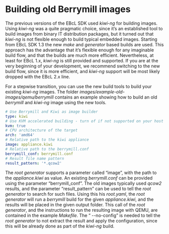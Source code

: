 # Building old Berrymill images

The previous versions of the EBcL SDK used _kiwi-ng_ for building images. Using _kiwi-ng_ was a quite pragmatic choice, since it’s an established tool to build images from binary IT distribution packages, but it turned out that _kiwi-ng_ is not flexible enough to build typical embedded images. Starting from EBcL SDK 1.3 the new _make_ and _generator_ based builds are used. This approach has the advantage that it’s flexible enough for any imaginable build flow, and that the builds are much more efficient. Nevertheless, at least for EBcL 1.x, _kiwi-ng_ is still provided and supported. If you are at the very beginning of your development, we recommend switching to the new build flow, since it is more efficient, and _kiwi-ng_ support will be most likely dropped with the EBcL 2.x line.

For a stepwise transition, you can use the new build tools to build your existing _kiwi-ng_ images. The folder _images/example-old-images/qemu/berrymill_ contains an example showing how to build an old _berrymill_ and _kiwi-ng_ image using the new tools.

```yaml
# Use Berrymill and Kiwi as image builder
type: kiwi
# Use KVM accelerated building - turn of if not supported on your host
kvm: true
# CPU architecture of the target
arch: 'amd64'
# Relative path to the kiwi appliance
image: appliance.kiwi
# Relative path to the berrymill.conf
berrymill_conf: berrymill.conf
# Result file name pattern
result_pattern: '*.qcow2'
```

The _root generator_ supports a parameter called “image”, with the path to the _appliance.kiwi_  as value. An existing _berrymill.conf_ can be provided using the parameter “berrymill_conf”. The old images typically used _qcow2_ results, and the parameter “result_pattern” can be used to tell the _root generator_ to search for such files.  Using this his _root.yaml_, the _root generator_ will run a _berrymill_ build for the given _appliance.kiwi_, and the results will be placed in the given output folder. This call of the _root generator_, and the instructions to run the resulting image with QEMU, are contained in the example _Makefile_. The “ --no-config” is needed to tell the _root generator_ to not extract the result and apply the configuration, since this will be already done as part of the _kiwi-ng_ build.
 